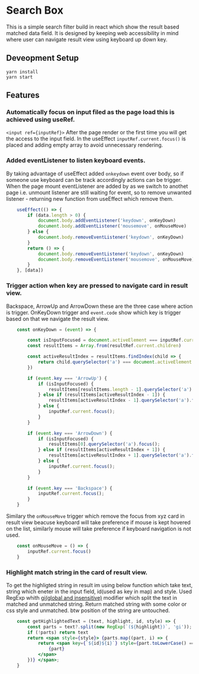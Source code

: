 # Search Box

This is a simple search filter build in react which show the result based matched data field. 
It is designed by keeping web accessibility in mind where user can navigate result view using keyboard up down key.

## Deveopment Setup
```
yarn install
yarn start
```

## Features


### Automatically focus on input filed as the page load this is achieved using useRef.
`<input ref={inputRef}>` 
After the page render or the first time you will get the access to the input field. In the useEffect `inputRef.current.focus()` is placed and adding empty array to avoid unnecessary rendering.


### Added eventListener to listen keyboard events.
By taking advantage of useEffect added `onkeydown` event over body, so if someone use keyboard can be track accordingly actions can be trigger.
When the page mount eventListener are added by as we switch to anothet page i.e. unmount listener are still waiting for event, so to remove unwanted listener - returning new function from useEffect which remove them.
```jsx
    useEffect(() => {
        if (data.length > 0) {
            document.body.addEventListener('keydown', onKeyDown)
            document.body.addEventListener('mousemove', onMouseMove)
        } else {
            document.body.removeEventListener('keydown', onKeyDown)
        }
        return () => {
            document.body.removeEventListener('keydown', onKeyDown)
            document.body.removeEventListener('mousemove', onMouseMove)
        }
    }, [data])
```

### Trigger action when key are pressed to navigate card in result view.
Backspace, ArrowUp and ArrowDown these are the three case where action is trigger.
OnKeyDown trigger and `event.code` show which key is trigger based on that we navigate the result view.
```jsx
    const onKeyDown = (event) => {

        const isInputFocused = document.activeElement === inputRef.current
        const resultItems = Array.from(resultRef.current.children)

        const activeResultIndex = resultItems.findIndex(child => {
            return child.querySelector('a') === document.activeElement
        })

        if (event.key === 'ArrowUp') {
            if (isInputFocused) {
                resultItems[resultItems.length - 1].querySelector('a').focus();
            } else if (resultItems[activeResultIndex - 1]) {
                resultItems[activeResultIndex - 1].querySelector('a').focus();
            } else {
                inputRef.current.focus();
            }
        }

        if (event.key === 'ArrowDown') {
            if (isInputFocused) {
                resultItems[0].querySelector('a').focus();
            } else if (resultItems[activeResultIndex + 1]) {
                resultItems[activeResultIndex + 1].querySelector('a').focus();
            } else {
                inputRef.current.focus();
            }
        }

        if (event.key === 'Backspace') {
            inputRef.current.focus();
        }
    }
```
Similary the `onMouseMove` trigger which remove the focus from xyz card in result view beacuse keyboard will take preference if mouse is kept hovered on the list, similarly mouse will take preference if keyboard navigation is not used.
```jsx
    const onMouseMove = () => {
        inputRef.current.focus()
    }
```
### Highlight match string in the card of result view.
To get the highligted string in result im using below function which take text, string which eneter in the input field, id(used as key in map) and style.
Used RegExp whith [gi(global and insensitive)](https://stackoverflow.com/a/27916097/7816309) modifier which split the text in matched and unmatched string. Return matched string with some color or css style and unmatched. btw position of the string are untouched.
```jsx
    const getHighlightedText = (text, highlight, id, style) => {
        const parts = text?.split(new RegExp(`(${highlight})`, 'gi'));
        if (!parts) return text
        return <span style={style}> {parts.map((part, i) => {
            return <span key={`${id}${i}`} style={part.toLowerCase() === highlight.toLowerCase() ? { color: 'blueviolet', textDecoration: 'underline' } : {}}>
                {part}
            </span>
        })} </span>;
    }
```

